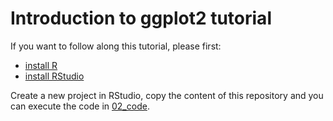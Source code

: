 # Introduction to ggplot2 tutorial

If you want to follow along this tutorial, please first:

- [install R](https://cran.rstudio.com/)
- [install RStudio](https://www.rstudio.com/products/rstudio/download/)

Create a new project in RStudio, copy the content of this repository and you can
execute the code in [02_code](02_code).